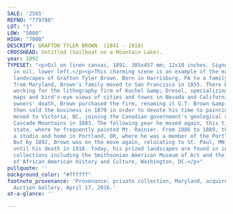 ```yaml
---
SALE: '2565'
REFNO: "779788"
LOT: "1"
LOW: "5000"
HIGH: "7000"
DESCRIPT: GRAFTON TYLER BROWN  (1841 - 1918)
CROSSHEAD: Untitled (Sailboat on a Mountain Lake).
year: 1892
TYPESET: "<p>Oil on linen canvas, 1891. 305x457 mm; 12x18 inches. Signed and dated
  in oil, lower left.</p><p>This charming scene is an example of the early Western
  landscapes of Grafton Tyler Brown. Born in Harrisburg, PA to a family of freed slaves
  from Maryland, Brown's family moved to San Francisco in 1855. There Brown began
  working for the lithography firm of Kuchel &amp; Dresel, specializing in drawing
  maps and bird's-eye views of cities and towns in Nevada and California. After the
  owners' death, Brown purchased the firm, renaming it G.T. Brown &amp; Co., but he
  then sold the business in 1879 in order to devote his time to painting.</p><p>Brown
  moved to Victoria, BC, joining the Canadian government's geological survey of the
  Cascade Mountains in 1883. The following year he moved again, this time to Washington
  state, where he frequently painted Mt. Rainier. From 1886 to 1889, the artist had
  a studio and home in Portland, OR, where he was a member of the Portland Art Club.
  But by 1892, Brown was on the move again, relocating to St. Paul, MN, where he remained
  until his death in 1918. Today, his prized landscapes are found in institutional
  collections including the Smithsonian American Museum of Art and the National Museum
  of African American History and Culture, Washington, DC.</p>"
pullquote: ''
background_color: "#ffffff"
footnote_provenance: 'Provenance: private collection, Maryland, acquired at Clars
  Auction Gallery, April 17, 2016.'
at-a-glance: ''

---
```

